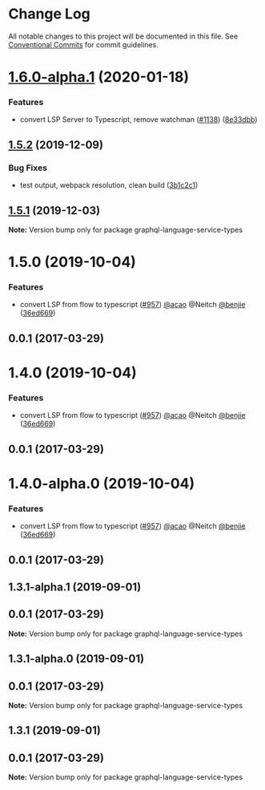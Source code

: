 # Change Log

All notable changes to this project will be documented in this file.
See [Conventional Commits](https://conventionalcommits.org) for commit guidelines.

# [1.6.0-alpha.1](https://github.com/graphql/graphiql/compare/graphql-language-service-types@1.5.2...graphql-language-service-types@1.6.0-alpha.1) (2020-01-18)

### Features

- convert LSP Server to Typescript, remove watchman ([#1138](https://github.com/graphql/graphiql/issues/1138)) ([8e33dbb](https://github.com/graphql/graphiql/commit/8e33dbb))

## [1.5.2](https://github.com/graphql/graphiql/compare/graphql-language-service-types@1.5.1...graphql-language-service-types@1.5.2) (2019-12-09)

### Bug Fixes

- test output, webpack resolution, clean build ([3b1c2c1](https://github.com/graphql/graphiql/commit/3b1c2c1))

## [1.5.1](https://github.com/graphql/graphiql/compare/graphql-language-service-types@1.5.0...graphql-language-service-types@1.5.1) (2019-12-03)

**Note:** Version bump only for package graphql-language-service-types

# 1.5.0 (2019-10-04)

### Features

- convert LSP from flow to typescript ([#957](https://github.com/graphql/graphiql/issues/957)) [@acao](https://github.com/acao) @Neitch [@benjie](https://github.com/benjie) ([36ed669](https://github.com/graphql/graphiql/commit/36ed669))

## 0.0.1 (2017-03-29)

# 1.4.0 (2019-10-04)

### Features

- convert LSP from flow to typescript ([#957](https://github.com/graphql/graphiql/issues/957)) [@acao](https://github.com/acao) @Neitch [@benjie](https://github.com/benjie) ([36ed669](https://github.com/graphql/graphiql/commit/36ed669))

## 0.0.1 (2017-03-29)

# 1.4.0-alpha.0 (2019-10-04)

### Features

- convert LSP from flow to typescript ([#957](https://github.com/graphql/graphiql/issues/957)) [@acao](https://github.com/acao) @Neitch [@benjie](https://github.com/benjie) ([36ed669](https://github.com/graphql/graphiql/commit/36ed669))

## 0.0.1 (2017-03-29)

## 1.3.1-alpha.1 (2019-09-01)

## 0.0.1 (2017-03-29)

**Note:** Version bump only for package graphql-language-service-types

## 1.3.1-alpha.0 (2019-09-01)

## 0.0.1 (2017-03-29)

**Note:** Version bump only for package graphql-language-service-types

## 1.3.1 (2019-09-01)

## 0.0.1 (2017-03-29)

**Note:** Version bump only for package graphql-language-service-types
